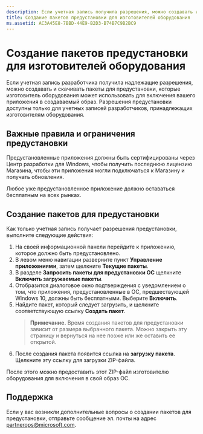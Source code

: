 ```yaml
---
description: Если учетная запись получила разрешения, можно создавать и загружать пакеты, которые производитель может использовать для включения приложения в образ.
title: Создание пакетов предустановки для изготовителей оборудования
ms.assetid: AC3A45E8-7BBD-44E9-B2D3-B74B7C9B2BC9
---
```


# Создание пакетов предустановки для изготовителей оборудования


Если учетная запись разработчика получила надлежащие разрешения, можно создавать и скачивать пакеты для предустановки, которые изготовитель оборудования может использовать для включения вашего приложения в создаваемый образ. Разрешения предустановки доступны только для учетных записей разработчиков, принадлежащих изготовителям оборудования.

## Важные правила и ограничения предустановки


Предустановленные приложения должны быть сертифицированы через Центр разработки для Windows, чтобы получить последнюю лицензию Магазина, чтобы эти приложения могли подключаться к Магазину и получать обновления.

Любое уже предустановленное приложение должно оставаться бесплатным на всех рынках.

## Создание пакетов для предустановки


Как только учетная запись получает разрешения предустановки, выполните следующие действия:

1.  На своей информационной панели перейдите к приложению, которое должно быть предустановлено.
2.  В левом меню навигации разверните пункт **Управление приложениями**, затем щелкните **Текущие пакеты**.
3.  В разделе **Запросить пакеты для предустановки ОС** щелкните **Включить загружаемые пакеты**.
4.  Отобразится диалоговое окно подтверждения с уведомлением о том, что приложения, предустановленные в ОС, предшествующей Windows 10, должны быть бесплатными. Выберите **Включить**.
5.  Найдите пакет, который следует загрузить, и щелкните соответствующую ссылку **Создать пакет**.
    > **Примечание.** Время создания пакетов для предустановки зависит от размера выбранного пакета. Можно закрыть эту страницу и вернуться на нее позже или же оставить ее открытой.
6.  После создания пакета появится ссылка на **загрузку пакета**. Щелкните эту ссылку для загрузки ZIP-файла.

После этого можно предоставить этот ZIP-файл изготовителю оборудования для включения в свой образ ОС.

## Поддержка


Если у вас возникли дополнительные вопросы о создании пакетов для предустановки, отправьте сообщение эл. почты на адрес <partnerops@microsoft.com>.

 

 






<!--HONumber=Mar16_HO1-->


